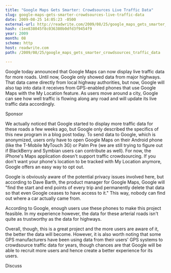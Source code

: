 ```yaml
---
title: "Google Maps Gets Smarter: Crowdsources Live Traffic Data"
slug: google-maps-gets-smarter-crowdsources-live-traffic-data
date: 2009-08-25 14:05:23 -0500
external-url: http://readwrite.com/2009/08/25/google_maps_gets_smarter_crowdsources_traffic_data
hash: c1ee838045f8c036380b0dfd3f9454f9
year: 2009
month: 08
scheme: http
host: readwrite.com
path: /2009/08/25/google_maps_gets_smarter_crowdsources_traffic_data

---
```


Google today announced that Google Maps can now display live traffic data for more roads. Until now, Google only showed data from major highways. That data came directly from local highway authorities, but now, Google will also tap into data it receives from GPS-enabled phones that use Google Maps with the My Location feature. As users move around a city, Google can see how well traffic is flowing along any road and will update its live traffic data accordingly.

Sponsor


We actually noticed that Google started to display more traffic data for these roads a few weeks ago, but Google only described the specifics of this new program in a blog post today. To send data to Google, which is anonymized, users only have to open Google Maps on their Android phone (like the T-Mobile MyTouch 3G) or Palm Pre (we are still trying to figure out if BlackBerry and Symbian users can contribute as well). For now, the iPhone's Maps application doesn't support traffic crowdsourcing. If you don't want your phone's location to be tracked with My Location anymore, Google offers an easy way to opt out.





Google is obviously aware of the potential privacy issues involved here, but according to Dave Barth, the product manager for Google Maps, Google will "find the start and end points of every trip and permanently delete that data so that even Google ceases to have access to it." This way, nobody can find out where a car actually came from.


According to Google, enough users use these phones to make this project feasible. In my experience however, the data for these arterial roads isn't quite as trustworthy as the data for highways.


Overall, though, this is a great project and the more users are aware of it, the better the data will become. However, it is also worth noting that some GPS manufacturers have been using data from their users' GPS systems to crowdsource traffic data for years, though chances are that Google will be able to recruit more users and hence create a better experience for its users.


Discuss
